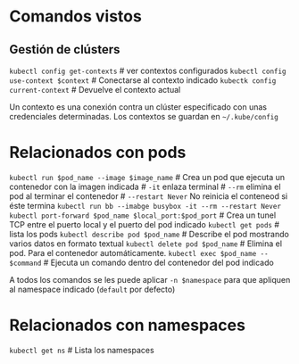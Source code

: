 # Comandos vistos

## Gestión de clústers

`kubectl config get-contexts`            # ver contextos configurados
`kubectl config use-context $context`    # Conectarse al contexto indicado
`kubectk config current-context`         # Devuelve el contexto actual

Un contexto es una conexión contra un clúster especificado con unas credenciales determinadas. Los contextos se guardan en `~/.kube/config`

# Relacionados con pods

`kubectl run $pod_name --image $image_name`     # Crea un pod que ejecuta un contenedor con la imagen indicada
                                                # `-it` enlaza terminal
                                                # `--rm`  elimina el pod al terminar el contenedor
                                                # `--restart Never` No reinicia el conteneod si éste termina
`kubectl run bb --imabge busybox -it --rm --restart Never`
`kubectl port-forward $pod_name $local_port:$pod_port`      # Crea un tunel TCP entre el puerto local y el puerto del pod indicado
`kubectl get pods`                              # lista los pods
`kubectl describe pod $pod_name`                # Describe el pod mostrando varios datos en formato textual
`kubectl delete pod $pod_name`                  # Elimina el pod. Para el contenedor automáticamente.
`kubectl exec $pod_name -- $command`            # Ejecuta un comando dentro del contenedor del pod indicado

A todos los comandos se les puede aplicar `-n $namespace` para que apliquen al namespace indicado (`default` por defecto)

# Relacionados con namespaces

`kubectl get ns`                                 # Lista los namespaces


